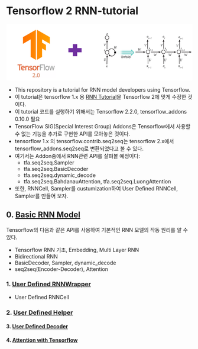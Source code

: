 # Tensorflow 2 RNN-tutorial

<p align="center"><img width="700" src="TF2-RNN.png" />  </p>

- This repository is a tutorial for RNN model developers using Tensorflow.
- 이 tutorial은 tensorflow 1.x 용 [RNN Tutorial](https://github.com/hccho2/Tensorflow-RNN-Tutorial)을 Tensorflow 2에 맞게 수정한 것이다.
- 이 tutorial 코드를 실행하기 위해서는 Tensorflow 2.2.0, tensorflow_addons 0.10.0 필요
- TensorFlow SIG(Special Interest Group) Addons은 Tensorflow에서 사용할 수 없는 기능을 추가로 구현한 API를 모아놓은 것이다. 
- tensorflow 1.x 의 tensorflow.contrib.seq2seq는 tensorflow 2.x에서 tensorflow_addons.seq2seq로 변환되었다고 볼 수 있다.
- 여기서는 Addon중에서 RNN관련 API를 살펴볼 예정이다:
    * tfa.seq2seq.Sampler
    * tfa.seq2seq.BasicDecoder
    * tfa.seq2seq.dynamic_decode
    * tfa.seq2seq.BahdanauAttention, tfa.seq2seq.LuongAttention
- 또한, RNNCell, Sampler를 custumization하여 User Defined RNNCell, Sampler를 만들어 보자.


## 0. [Basic RNN Model](https://github.com/hccho2/RNN-Tutorial/tree/master/0.%20Basic)
Tensorflow의 다음과 같은 API를 사용하여 기본적인 RNN 모델의 작동 원리를 알 수 있다.
- Tensorflow RNN 기초, Embedding, Multi Layer RNN
- Bidirectional RNN
- BasicDecoder, Sampler, dynamic_decode
- seq2seq(Encoder-Decoder), Attention

### 1. [User Defined RNNWrapper](https://github.com/hccho2/RNN-Tutorial/tree/master/1.%20RNNWrapper) 
- User Defined RNNCell



### 2. [User Defined Helper](https://github.com/hccho2/Tensorflow-RNN-Tutorial/tree/master/2.%20User%20Defined%20Helper)

#### 3. [User Defined Decoder](https://github.com/hccho2/Tensorflow-RNN-Tutorial/tree/master/3.%20User%20Defined%20Decoder)


#### 4. [Attention with Tensorflow](https://github.com/hccho2/Tensorflow-RNN-Tutorial/tree/master/4.%20Attention%20with%20Tensorflow)

